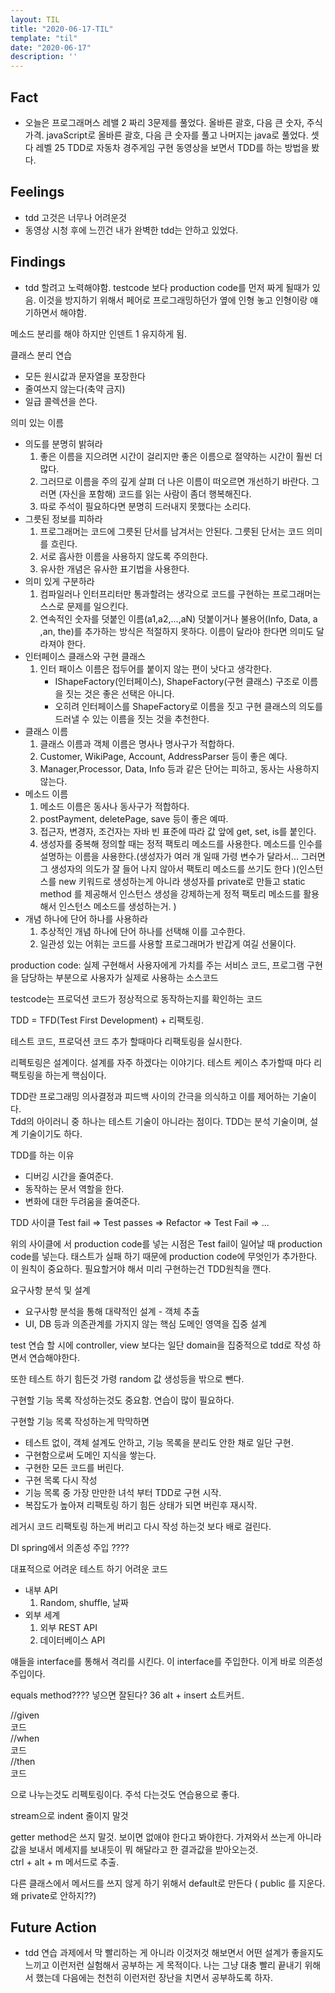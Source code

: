 ```yaml
---
layout: TIL
title: "2020-06-17-TIL"
template: "til"
date: "2020-06-17"
description: ''
---
```


## Fact

- 오늘은 프로그래머스 레밸 2 짜리 3문제를 풀었다. 올바른 괄호, 다음 큰 숫자, 주식가격. javaScript로 올바른 괄호, 다음 큰 숫자를 풀고 나머지는 java로 풀었다. 셋 다 레벨 25 TDD로 자동차 경주게임 구현 동영상을 보면서 TDD를 하는 방법을 봤다.

## Feelings

- tdd 고것은 너무나 어려운것
- 동영상 시청 후에 느낀건 내가 완벽한 tdd는 안하고 있었다.

## Findings

- tdd 할려고 노력해야함. testcode 보다 production code를 먼저 짜게 될때가 있음. 이것을 방지하기 위해서 페어로 프로그래밍하던가 옆에 인형 놓고 인형이랑 얘기하면서 해야함.

메소드 분리를 해야 하지만 인덴트 1 유지하게 됨.

클래스 분리 연습
- 모든 원시값과 문자열을 포장한다
- 줄여쓰지 않는다(축약 금지)
- 일급 콜렉션을 쓴다.

의미 있는 이름
- 의도를 분명히 밝혀라
    1. 좋은 이름을 지으려면 시간이 걸리지만 좋은 이름으로 절약하는 시간이 훨씬 더 많다.
    2. 그러므로 이름을 주의 깊게 살펴 더 나은 이름이 떠오르면 개선하기 바란다. 그러면 (자신을 포함해) 코드를 읽는 사람이 좀더 행복해진다.
    3. 따로 주석이 필요하다면 분명히 드러내지 못했다는 소리다.
- 그릇된 정보를 피하라
    1. 프로그래머는 코드에 그릇된 단서를 남겨서는 안된다. 그릇된 단서는 코드 의미를 흐린다.
    2. 서로 흡사한 이름을 사용하지 않도록 주의한다.
    3. 유사한 개념은 유사한 표기법을 사용한다.
- 의미 있게 구분하라
    1. 컴파일러나 인터프리터만 통과할려는 생각으로 코드를 구현하는 프로그래머는 스스로 문제를 일으킨다.
    2. 연속적인 숫자를 덧붙인 이름(a1,a2,...,aN) 덧붙이거나 불용어(Info, Data, a ,an, the)를 추가하는 방식은 적절하지 못하다. 이름이 달라야 한다면 의미도 달라져야 한다.
- 인터페이스 클래스와 구현 클래스
    1. 인터 패이스 이름은 접두어를 붙이지 않는 편이 낫다고 생각한다.
        - IShapeFactory(인터페이스), ShapeFactory(구현 클래스) 구조로 이름을 짓는 것은 좋은 선택은 아니다.
        - 오히려 인터페이스를 ShapeFactory로 이름을 짓고 구현 클래스의 의도를 드러낼 수 있는 이름을 짓는 것을 추천한다.
- 클래스 이름
    1. 클래스 이름과 객체 이름은 명사나 명사구가 적합하다.
    2. Customer, WikiPage, Account, AddressParser 등이 좋은 예다.
    3. Manager,Processor, Data, Info 등과 같은 단어는 피하고, 동사는 사용하지 않는다.
- 메소드 이름
    1. 메소드 이름은 동사나 동사구가 적합하다.
    2. postPayment, deletePage, save 등이 좋은 예따.
    3. 접근자, 변경자, 조건자는 자바 빈 표준에 따라 값 앞에 get, set, is를 붙인다.
    4. 생성자를 중복해 정의할 때는 정적 팩토리 메소드를 사용한다. 메소드를 인수를 설명하는 이름을 사용한다.(생성자가 여러 개 일때 가령 변수가 달라서... 그러면 그 생성자의 의도가 잘 들어 나지 않아서 팩토리 메소드를 쓰기도 한다 )(인스턴스를 new 키워드로 생성하는게 아니라 생성자를 private로 만들고 static method 를 제공해서 인스턴스 생성을 강제하는게 정적 팩토리 메소드를 활용해서 인스턴스 메소드를 생성하는거. )
- 개념 하나에 단어 하나를 사용하라
    1. 추상적인 개념 하나에 단어 하나를 선택해 이를 고수한다.
    2. 일관성 있는 어휘는 코드를 사용할 프로그래머가 반갑게 여길 선물이다.
    
production code: 실제 구현해서 사용자에게 가치를 주는 서비스 코드, 프로그램 구현을 담당하는 부분으로 사용자가 실제로 사용하는 소스코드

testcode는 프로덕션 코드가 정상적으로 동작하는지를 확인하는 코드

TDD = TFD(Test First Development) + 리팩토링.

테스트 코드, 프로덕션 코드 추가 할때마다 리팩토링을 실시한다.

리펙토링은 설계이다. 설계를 자주 하겠다는 이야기다. 테스트 케이스 추가할때 마다 리팩토링을 하는게 핵심이다. 

TDD란 프로그래밍 의사결정과 피드백 사이의 간극을 의식하고 이를 제어하는 기술이다.  
Tdd의 아이러니 중 하나는 테스트 기술이 아니라는 점이다. TDD는 분석 기술이며, 설계 기술이기도 하다.  

TDD를 하는 이유
- 디버깅 시간을 줄여준다.
- 동작하는 문서 역할을 한다.
- 변화에 대한 두려움을 줄여준다.

TDD 사이클  Test fail => Test passes => Refactor => Test Fail => ...

위의 사이클에 서 production code를 넣는 시점은 Test fail이 일어날 때 production code를 넣는다. 태스트가 실패 하기 때문에 production code에 무엇인가 추가한다. 이 원칙이 중요하다. 필요할거야 해서 미리 구현하는건 TDD원칙을 깬다.

요구사항 분석 및 설계
- 요구사항 분석을 통해 대략적인 설계 - 객체 추출
- UI, DB 등과 의존관계를 가지지 않는 핵심 도메인 영역을 집중 설계

test 연습 할 시에 controller, view 보다는 일단 domain을 집중적으로 tdd로 작성 하면서 연습해야한다.

또한 테스트 하기 힘든것 가령 random 값 생성등을 밖으로 뺀다.

구현할 기능 목록 작성하는것도 중요함. 연습이 많이 필요하다. 

구현할 기능 목록 작성하는게 막막하면 
- 테스트 없이, 객체 설계도 안하고, 기능 목록을 분리도 안한 채로 일단 구현.
- 구현함으로써 도메인 지식을 쌓는다.
- 구현한 모든 코드를 버린다.
- 구현 목록 다시 작성
- 기능 목록 중 가장 만만한 녀석 부터 TDD로 구현 시작.
- 복잡도가 높아져 리팩토링 하기 힘든 상태가 되면 버린후 재시작.

레거시 코드 리팩토링 하는게 버리고 다시 작성 하는것 보다 배로 걸린다.

DI spring에서 의존성 주입 ????

대표적으로 어려운 테스트 하기 어려운 코드

- 내부 API
    1. Random, shuffle, 날짜
- 외부 세계
    1. 외부 REST API
    2. 데이터베이스 API

얘들을 interface를 통해서 격리를 시킨다. 이 interface를 주입한다. 이게 바로 의존성 주입이다. 

equals method???? 넣으면 잘된다? 36
alt + insert 쇼트커트.

//given  
코드  
//when  
코드  
//then  
코드  

으로 나누는것도 리펙토링이다.
주석 다는것도 연습용으로 좋다.

stream으로 indent 줄이지 말것

getter method은 쓰지 말것. 보이면 없애야 한다고 봐야한다. 가져와서 쓰는게 아니라 값을 보내서 메세지를 보내듯이 뭐 해달라고 한 결과값을 받아오는것.  
ctrl + alt + m 메서드로 추출.

다른 클래스에서 메서드를 쓰지 않게 하기 위해서 default로 만든다 ( public 를 지운다. 왜 private로 안하지??)

## Future Action

- tdd 연습 과제에서 막 빨리하는 게 아니라 이것저것 해보면서 어떤 설계가 좋을지도 느끼고 이런저런 실험해서 공부하는 게 목적이다. 나는 그냥 대충 빨리 끝내기 위해서 했는데 다음에는 천천히 이런저런 장난을 치면서 공부하도록 하자.
